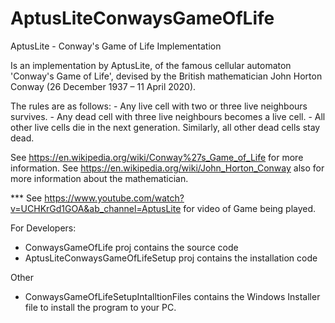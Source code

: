 # AptusLiteConwaysGameOfLife
AptusLite - Conway's Game of Life Implementation

Is an implementation by AptusLite, of the famous cellular automaton 'Conway's Game of Life',
devised by the British mathematician John Horton Conway (26 December 1937 – 11 April 2020).

The rules are as follows:
	- Any live cell with two or three live neighbours survives.
	- Any dead cell with three live neighbours becomes a live cell.
	- All other live cells die in the next generation. Similarly, all other dead cells stay dead.

See https://en.wikipedia.org/wiki/Conway%27s_Game_of_Life for more information.
See https://en.wikipedia.org/wiki/John_Horton_Conway also for more information about the mathematician.

*** See https://www.youtube.com/watch?v=UCHKrGd1GOA&ab_channel=AptusLite  for video of Game being played.

For Developers:
 - ConwaysGameOfLife proj contains the source code
 - AptusLiteConwaysGameOfLifeSetup proj contains the installation code
 
 Other
  - ConwaysGameOfLifeSetupIntalltionFiles contains the Windows Installer file to install the program to your PC.
